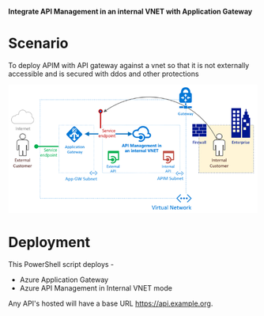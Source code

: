 **Integrate API Management in an internal VNET with Application Gateway**



# Scenario
To deploy APIM with API gateway against a vnet so that it is not externally accessible and is secured with ddos and other protections 

![Architecture diagram](https://github.com/apurvc/AzureAPIMAppGW/blob/master/secured%20apim%20management.png)

# Deployment
This PowerShell script deploys - 

- Azure Application Gateway
- Azure API Management in Internal VNET mode

Any API's hosted will have a base URL https://api.example.org.
